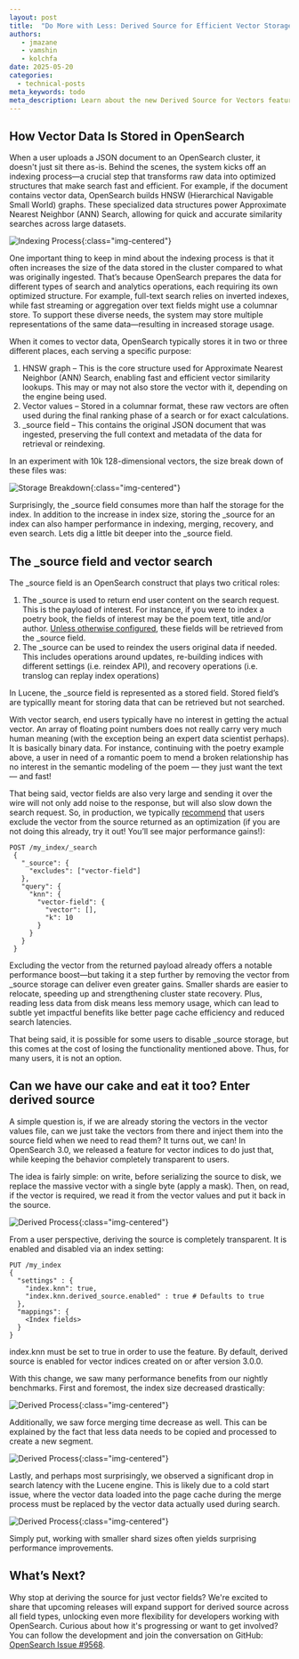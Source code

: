 ```yaml
---
layout: post
title:  "Do More with Less: Derived Source for Efficient Vector Storage"
authors:
   - jmazane
   - vamshin
   - kolchfa
date: 2025-05-20
categories:
  - technical-posts
meta_keywords: todo
meta_description: Learn about the new Derived Source for Vectors feature released in OpenSearch 3.0 GA—why it matters, how it works, and how to start using it to improve performance and reduce storage costs.
---
```


## How Vector Data Is Stored in OpenSearch

When a user uploads a JSON document to an OpenSearch cluster, it doesn't just sit there as-is. Behind the scenes, the system kicks off an indexing process—a crucial step that transforms raw data into optimized structures that make search fast and efficient. For example, if the document contains vector data, OpenSearch builds HNSW (Hierarchical Navigable Small World) graphs. These specialized data structures power Approximate Nearest Neighbor (ANN) Search, allowing for quick and accurate similarity searches across large datasets.

![Indexing Process](/assets/media/blog-images/2025-05-20-Do-More-with-Less-Derived-Source-for-Efficient-Vector-Storage/indexing-process.png){:class="img-centered"}

One important thing to keep in mind about the indexing process is that it often increases the size of the data stored in the cluster compared to what was originally ingested. That’s because OpenSearch prepares the data for different types of search and analytics operations, each requiring its own optimized structure. For example, full-text search relies on inverted indexes, while fast streaming or aggregation over text fields might use a columnar store. To support these diverse needs, the system may store multiple representations of the same data—resulting in increased storage usage.

When it comes to vector data, OpenSearch typically stores it in two or three different places, each serving a specific purpose:
1. HNSW graph – This is the core structure used for Approximate Nearest Neighbor (ANN) Search, enabling fast and efficient vector similarity lookups. This may or may not also store the vector with it, depending on the engine being used.
2. Vector values – Stored in a columnar format, these raw vectors are often used during the final ranking phase of a search or for exact calculations.
3. _source field – This contains the original JSON document that was ingested, preserving the full context and metadata of the data for retrieval or reindexing.

In an experiment with 10k 128-dimensional vectors, the size break down of these files was:

![Storage Breakdown](/assets/media/blog-images/2025-05-20-Do-More-with-Less-Derived-Source-for-Efficient-Vector-Storage/storage-breakdown.png){:class="img-centered"}

Surprisingly, the _source field consumes more than half the storage for the index. In addition to the increase in index size, storing the _source for an index can also hamper performance in indexing, merging, recovery, and even search. Lets dig a little bit deeper into the _source field.

## The _source field and vector search
The _source field is an OpenSearch construct that plays two critical roles:

1. The _source is used to return end user content on the search request. This is the payload of interest. For instance, if you were to index a poetry book, the fields of interest may be the poem text, title and/or author. [Unless otherwise configured](https://docs.opensearch.org/docs/latest/search-plugins/searching-data/retrieve-specific-fields/), these fields will be retrieved from the _source field.
2. The _source can be used to reindex the users original data if needed. This includes operations around updates, re-building indices with different settings (i.e. reindex API), and recovery operations (i.e. translog can replay index operations)

In Lucene, the _source field is represented as a stored field. Stored field’s are typicallly meant for storing data that can be retrieved but not searched.

With vector search, end users typically have no interest in getting the actual vector. An array of floating point numbers does not really carry very much human meaning (with the exception being an expert data scientist perhaps). It is basically binary data. For instance, continuing with the poetry example above, a user in need of a romantic poem to mend a broken relationship has no interest in the semantic modeling of the poem — they just want the text — and fast!

That being said, vector fields are also very large and sending it over the wire will not only add noise to the response, but will also slow down the search request. So, in production, we typically [recommend](https://docs.opensearch.org/docs/latest/vector-search/performance-tuning-search/) that users exclude the vector from the source returned as an optimization (if you are not doing this already, try it out! You’ll see major performance gains!):
```
POST /my_index/_search
 {
   "_source": {
     "excludes": ["vector-field"]
   },
   "query": {
     "knn": {
       "vector-field": {
         "vector": [],
         "k": 10
       }
     }
   }
 }
```

Excluding the vector from the returned payload already offers a notable performance boost—but taking it a step further by removing the vector from _source storage can deliver even greater gains. Smaller shards are easier to relocate, speeding up and strengthening cluster state recovery. Plus, reading less data from disk means less memory usage, which can lead to subtle yet impactful benefits like better page cache efficiency and reduced search latencies.

That being said, it is possible for some users to disable _source storage, but this comes at the cost of losing the functionality mentioned above. Thus, for many users, it is not an option.

## Can we have our cake and eat it too? Enter derived source

A simple question is, if we are already storing the vectors in the vector values file, can we just take the vectors from there and inject them into the source field when we need to read them? It turns out, we can! In OpenSearch 3.0, we released a feature for vector indices to do just that, while keeping the behavior completely transparent to users.

The idea is fairly simple: on write, before serializing the source to disk, we replace the massive vector with a single byte (apply a mask). Then, on read, if the vector is required, we read it from the vector values and put it back in the source. 

![Derived Process](/assets/media/blog-images/2025-05-20-Do-More-with-Less-Derived-Source-for-Efficient-Vector-Storage/derived-process.png){:class="img-centered"}

From a user perspective, deriving the source is completely transparent. It is enabled and disabled via an index setting:
```
PUT /my_index
{
  "settings" : {
    "index.knn": true,
    "index.knn.derived_source.enabled" : true # Defaults to true
  },
  "mappings": {
    <Index fields>
  }
}
```

index.knn must be set to true in order to use the feature. By default, derived source is enabled for vector indices created on or after version  3.0.0.

With this change, we saw many performance benefits from our nightly benchmarks. First and foremost, the index size decreased drastically:

![Derived Process](/assets/media/blog-images/2025-05-20-Do-More-with-Less-Derived-Source-for-Efficient-Vector-Storage/bench-store-size.png){:class="img-centered"}

Additionally, we saw force merging time decrease as well. This can be explained by the fact that less data needs to be copied and processed to create a new segment.

![Derived Process](/assets/media/blog-images/2025-05-20-Do-More-with-Less-Derived-Source-for-Efficient-Vector-Storage/bench-force-merge.png){:class="img-centered"}

Lastly, and perhaps most surprisingly, we observed a significant drop in search latency with the Lucene engine. This is likely due to a cold start issue, where the vector data loaded into the page cache during the merge process must be replaced by the vector data actually used during search.

![Derived Process](/assets/media/blog-images/2025-05-20-Do-More-with-Less-Derived-Source-for-Efficient-Vector-Storage/bench-search-latency.png){:class="img-centered"}

Simply put, working with smaller shard sizes often yields surprising performance improvements.

## What’s Next?

Why stop at deriving the source for just vector fields? We're excited to share that upcoming releases will expand support for derived source across all field types, unlocking even more flexibility for developers working with OpenSearch.
Curious about how it's progressing or want to get involved? You can follow the development and join the conversation on GitHub: [OpenSearch Issue #9568](https://github.com/opensearch-project/OpenSearch/issues/9568).

